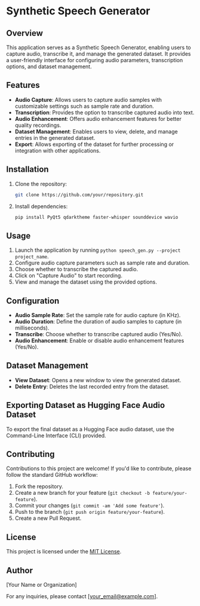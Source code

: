 # Synthetic Speech Generator

## Overview
This application serves as a Synthetic Speech Generator, enabling users to capture audio, transcribe it, and manage the generated dataset. It provides a user-friendly interface for configuring audio parameters, transcription options, and dataset management.

## Features
- **Audio Capture**: Allows users to capture audio samples with customizable settings such as sample rate and duration.
- **Transcription**: Provides the option to transcribe captured audio into text.
- **Audio Enhancement**: Offers audio enhancement features for better quality recordings.
- **Dataset Management**: Enables users to view, delete, and manage entries in the generated dataset.
- **Export**: Allows exporting of the dataset for further processing or integration with other applications.

## Installation
1. Clone the repository:
    ```bash
    git clone https://github.com/your/repository.git
    ```
2. Install dependencies:
    ```bash
    pip install PyQt5 qdarktheme faster-whisper sounddevice wavio
    ```

## Usage
1. Launch the application by running `python speech_gen.py --project project_name`.
2. Configure audio capture parameters such as sample rate and duration.
3. Choose whether to transcribe the captured audio.
4. Click on "Capture Audio" to start recording.
5. View and manage the dataset using the provided options.

## Configuration
- **Audio Sample Rate**: Set the sample rate for audio capture (in KHz).
- **Audio Duration**: Define the duration of audio samples to capture (in milliseconds).
- **Transcribe**: Choose whether to transcribe captured audio (Yes/No).
- **Audio Enhancement**: Enable or disable audio enhancement features (Yes/No).

## Dataset Management
- **View Dataset**: Opens a new window to view the generated dataset.
- **Delete Entry**: Deletes the last recorded entry from the dataset.


## Exporting Dataset as Hugging Face Audio Dataset
To export the final dataset as a Hugging Face audio dataset, use the Command-Line Interface (CLI) provided.
    

## Contributing
Contributions to this project are welcome! If you'd like to contribute, please follow the standard GitHub workflow:
1. Fork the repository.
2. Create a new branch for your feature (`git checkout -b feature/your-feature`).
3. Commit your changes (`git commit -am 'Add some feature'`).
4. Push to the branch (`git push origin feature/your-feature`).
5. Create a new Pull Request.

## License
This project is licensed under the [MIT License](LICENSE).

## Author
[Your Name or Organization]

For any inquiries, please contact [your_email@example.com].
